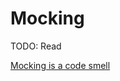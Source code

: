 # Mocking

TODO: Read

[Mocking is a code smell](https://getpocket.com/redirect?url=https%3A%2F%2Fmedium.com%2Fjavascript-scene%2Fmocking-is-a-code-smell-944a70c90a6a)
